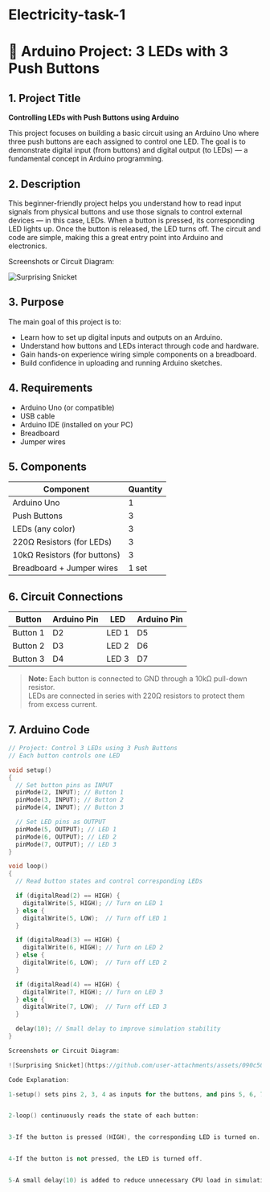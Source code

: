 # Electricity-task-1
# 🔌 Arduino Project: 3 LEDs with 3 Push Buttons

## 1. Project Title
**Controlling LEDs with Push Buttons using Arduino**

This project focuses on building a basic circuit using an Arduino Uno where three push buttons are each assigned to control one LED. The goal is to demonstrate digital input (from buttons) and digital output (to LEDs) — a fundamental concept in Arduino programming.

## 2. Description
This beginner-friendly project helps you understand how to read input signals from physical buttons and use those signals to control external devices — in this case, LEDs. When a button is pressed, its corresponding LED lights up. Once the button is released, the LED turns off. The circuit and code are simple, making this a great entry point into Arduino and electronics.

Screenshots or Circuit Diagram:

![Surprising Snicket](https://github.com/user-attachments/assets/090c50f3-5253-4e5c-b990-efcd7df9c9af)

## 3. Purpose
The main goal of this project is to:
- Learn how to set up digital inputs and outputs on an Arduino.
- Understand how buttons and LEDs interact through code and hardware.
- Gain hands-on experience wiring simple components on a breadboard.
- Build confidence in uploading and running Arduino sketches.

## 4. Requirements
- Arduino Uno (or compatible)
- USB cable
- Arduino IDE (installed on your PC)
- Breadboard
- Jumper wires

## 5. Components
| Component                | Quantity |
|-------------------------|----------|
| Arduino Uno             | 1        |
| Push Buttons            | 3        |
| LEDs (any color)        | 3        |
| 220Ω Resistors (for LEDs) | 3      |
| 10kΩ Resistors (for buttons) | 3   |
| Breadboard + Jumper wires | 1 set  |

## 6. Circuit Connections

| Button | Arduino Pin | LED | Arduino Pin |
|--------|-------------|-----|-------------|
| Button 1 | D2         | LED 1 | D5        |
| Button 2 | D3         | LED 2 | D6        |
| Button 3 | D4         | LED 3 | D7        |

> **Note:** Each button is connected to GND through a 10kΩ pull-down resistor.  
> LEDs are connected in series with 220Ω resistors to protect them from excess current.

## 7. Arduino Code

```cpp
// Project: Control 3 LEDs using 3 Push Buttons
// Each button controls one LED

void setup()
{
  // Set button pins as INPUT
  pinMode(2, INPUT); // Button 1
  pinMode(3, INPUT); // Button 2
  pinMode(4, INPUT); // Button 3

  // Set LED pins as OUTPUT
  pinMode(5, OUTPUT); // LED 1
  pinMode(6, OUTPUT); // LED 2
  pinMode(7, OUTPUT); // LED 3
}

void loop()
{
  // Read button states and control corresponding LEDs

  if (digitalRead(2) == HIGH) {
    digitalWrite(5, HIGH); // Turn on LED 1
  } else {
    digitalWrite(5, LOW);  // Turn off LED 1
  }

  if (digitalRead(3) == HIGH) {
    digitalWrite(6, HIGH); // Turn on LED 2
  } else {
    digitalWrite(6, LOW);  // Turn off LED 2
  }

  if (digitalRead(4) == HIGH) {
    digitalWrite(7, HIGH); // Turn on LED 3
  } else {
    digitalWrite(7, LOW);  // Turn off LED 3
  }

  delay(10); // Small delay to improve simulation stability
}

Screenshots or Circuit Diagram:

![Surprising Snicket](https://github.com/user-attachments/assets/090c50f3-5253-4e5c-b990-efcd7df9c9af)

Code Explanation:

1-setup() sets pins 2, 3, 4 as inputs for the buttons, and pins 5, 6, 7 as outputs for the LEDs.


2-loop() continuously reads the state of each button:


3-If the button is pressed (HIGH), the corresponding LED is turned on.


4-If the button is not pressed, the LED is turned off.


5-A small delay(10) is added to reduce unnecessary CPU load in simulation.



